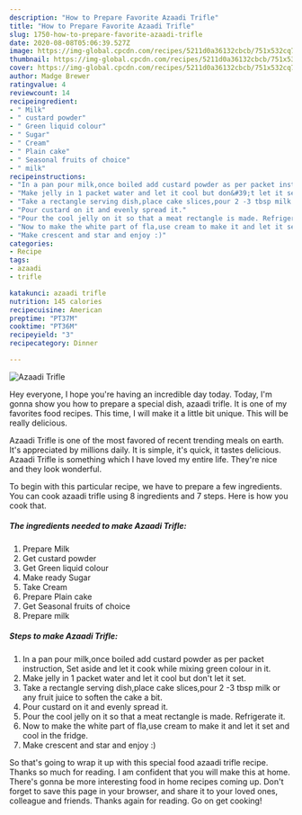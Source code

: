 ```yaml
---
description: "How to Prepare Favorite Azaadi Trifle"
title: "How to Prepare Favorite Azaadi Trifle"
slug: 1750-how-to-prepare-favorite-azaadi-trifle
date: 2020-08-08T05:06:39.527Z
image: https://img-global.cpcdn.com/recipes/5211d0a36132cbcb/751x532cq70/azaadi-trifle-recipe-main-photo.jpg
thumbnail: https://img-global.cpcdn.com/recipes/5211d0a36132cbcb/751x532cq70/azaadi-trifle-recipe-main-photo.jpg
cover: https://img-global.cpcdn.com/recipes/5211d0a36132cbcb/751x532cq70/azaadi-trifle-recipe-main-photo.jpg
author: Madge Brewer
ratingvalue: 4
reviewcount: 14
recipeingredient:
- " Milk"
- " custard powder"
- " Green liquid colour"
- " Sugar"
- " Cream"
- " Plain cake"
- " Seasonal fruits of choice"
- " milk"
recipeinstructions:
- "In a pan pour milk,once boiled add custard powder as per packet instruction, Set aside and let it cook while mixing green colour in it."
- "Make jelly in 1 packet water and let it cool but don&#39;t let it set."
- "Take a rectangle serving dish,place cake slices,pour 2 -3 tbsp milk or any fruit juice to soften the cake a bit."
- "Pour custard on it and evenly spread it."
- "Pour the cool jelly on it so that a meat rectangle is made. Refrigerate it."
- "Now to make the white part of fla,use cream to make it and let it set and cool in the fridge."
- "Make crescent and star and enjoy :)"
categories:
- Recipe
tags:
- azaadi
- trifle

katakunci: azaadi trifle 
nutrition: 145 calories
recipecuisine: American
preptime: "PT37M"
cooktime: "PT36M"
recipeyield: "3"
recipecategory: Dinner

---
```



![Azaadi Trifle](https://img-global.cpcdn.com/recipes/5211d0a36132cbcb/751x532cq70/azaadi-trifle-recipe-main-photo.jpg)

Hey everyone, I hope you're having an incredible day today. Today, I'm gonna show you how to prepare a special dish, azaadi trifle. It is one of my favorites food recipes. This time, I will make it a little bit unique. This will be really delicious.

Azaadi Trifle is one of the most favored of recent trending meals on earth. It's appreciated by millions daily. It is simple, it's quick, it tastes delicious. Azaadi Trifle is something which I have loved my entire life. They're nice and they look wonderful.




To begin with this particular recipe, we have to prepare a few ingredients. You can cook azaadi trifle using 8 ingredients and 7 steps. Here is how you cook that.

<!--inarticleads1-->

##### The ingredients needed to make Azaadi Trifle:

1. Prepare  Milk
1. Get  custard powder
1. Get  Green liquid colour
1. Make ready  Sugar
1. Take  Cream
1. Prepare  Plain cake
1. Get  Seasonal fruits of choice
1. Prepare  milk




<!--inarticleads2-->

##### Steps to make Azaadi Trifle:

1. In a pan pour milk,once boiled add custard powder as per packet instruction, Set aside and let it cook while mixing green colour in it.
1. Make jelly in 1 packet water and let it cool but don&#39;t let it set.
1. Take a rectangle serving dish,place cake slices,pour 2 -3 tbsp milk or any fruit juice to soften the cake a bit.
1. Pour custard on it and evenly spread it.
1. Pour the cool jelly on it so that a meat rectangle is made. Refrigerate it.
1. Now to make the white part of fla,use cream to make it and let it set and cool in the fridge.
1. Make crescent and star and enjoy :)




So that's going to wrap it up with this special food azaadi trifle recipe. Thanks so much for reading. I am confident that you will make this at home. There's gonna be more interesting food in home recipes coming up. Don't forget to save this page in your browser, and share it to your loved ones, colleague and friends. Thanks again for reading. Go on get cooking!
